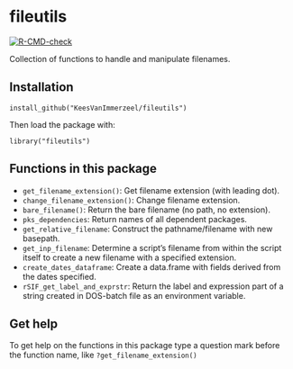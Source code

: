 # fileutils

<!-- badges: start -->
[![R-CMD-check](https://github.com/KeesVanImmerzeel/fileutils/workflows/R-CMD-check/badge.svg)](https://github.com/KeesVanImmerzeel/fileutils/actions)
<!-- badges: end -->

Collection of functions to handle and manipulate filenames.

## Installation

`install_github("KeesVanImmerzeel/fileutils")`

Then load the package with:

`library("fileutils")` 

## Functions in this package
- `get_filename_extension()`: Get filename extension (with leading dot).
- `change_filename_extension()`: Change filename extension.
- `bare_filename()`: Return the bare filename (no path, no extension).
- `pks_dependencies`: Return names of all dependent packages.
- `get_relative_filename`: Construct the pathname/filename with new basepath.
- `get_inp_filename`: Determine a script’s filename from within the script itself to create a new filename with a specified extension.
- `create_dates_dataframe`: Create a data.frame with fields derived from the dates specified.
- `rSIF_get_label_and_exprstr`: Return the label and expression part of a string created in DOS-batch file as an environment variable.

## Get help

To get help on the functions in this package type a question mark before the function name, like `?get_filename_extension()`
